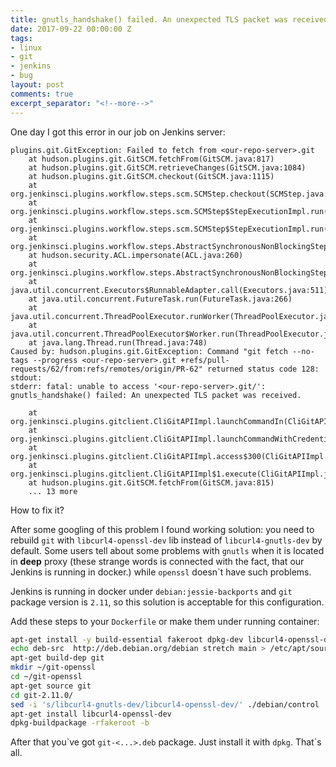 ```yaml
---
title: gnutls_handshake() failed. An unexpected TLS packet was received
date: 2017-09-22 00:00:00 Z
tags:
- linux
- git
- jenkins
- bug
layout: post
comments: true
excerpt_separator: "<!--more-->"
---
```


One day I got this error in our job on Jenkins server:

```
plugins.git.GitException: Failed to fetch from <our-repo-server>.git
	at hudson.plugins.git.GitSCM.fetchFrom(GitSCM.java:817)
	at hudson.plugins.git.GitSCM.retrieveChanges(GitSCM.java:1084)
	at hudson.plugins.git.GitSCM.checkout(GitSCM.java:1115)
	at org.jenkinsci.plugins.workflow.steps.scm.SCMStep.checkout(SCMStep.java:113)
	at org.jenkinsci.plugins.workflow.steps.scm.SCMStep$StepExecutionImpl.run(SCMStep.java:85)
	at org.jenkinsci.plugins.workflow.steps.scm.SCMStep$StepExecutionImpl.run(SCMStep.java:75)
	at org.jenkinsci.plugins.workflow.steps.AbstractSynchronousNonBlockingStepExecution$1$1.call(AbstractSynchronousNonBlockingStepExecution.java:47)
	at hudson.security.ACL.impersonate(ACL.java:260)
	at org.jenkinsci.plugins.workflow.steps.AbstractSynchronousNonBlockingStepExecution$1.run(AbstractSynchronousNonBlockingStepExecution.java:44)
	at java.util.concurrent.Executors$RunnableAdapter.call(Executors.java:511)
	at java.util.concurrent.FutureTask.run(FutureTask.java:266)
	at java.util.concurrent.ThreadPoolExecutor.runWorker(ThreadPoolExecutor.java:1149)
	at java.util.concurrent.ThreadPoolExecutor$Worker.run(ThreadPoolExecutor.java:624)
	at java.lang.Thread.run(Thread.java:748)
Caused by: hudson.plugins.git.GitException: Command "git fetch --no-tags --progress <our-repo-server>.git +refs/pull-requests/62/from:refs/remotes/origin/PR-62" returned status code 128:
stdout: 
stderr: fatal: unable to access '<our-repo-server>.git/': gnutls_handshake() failed: An unexpected TLS packet was received.

	at org.jenkinsci.plugins.gitclient.CliGitAPIImpl.launchCommandIn(CliGitAPIImpl.java:1924)
	at org.jenkinsci.plugins.gitclient.CliGitAPIImpl.launchCommandWithCredentials(CliGitAPIImpl.java:1643)
	at org.jenkinsci.plugins.gitclient.CliGitAPIImpl.access$300(CliGitAPIImpl.java:71)
	at org.jenkinsci.plugins.gitclient.CliGitAPIImpl$1.execute(CliGitAPIImpl.java:352)
	at hudson.plugins.git.GitSCM.fetchFrom(GitSCM.java:815)
	... 13 more
```

How to fix it?

<!--more-->

After some googling of this problem I found working solution: you need to rebuild `git` with `libcurl4-openssl-dev` lib instead of `libcurl4-gnutls-dev` by default. Some users tell about some problems with `gnutls` when it is located in **deep** proxy (these strange words is connected with the fact, that our Jenkins is running in docker.) while `openssl` doesn\`t have such problems.

Jenkins is running in docker under `debian:jessie-backports` and `git` package version is `2.11`, so this solution is acceptable for this configuration.

Add these steps to your `Dockerfile` or make them under running container:

```bash
apt-get install -y build-essential fakeroot dpkg-dev libcurl4-openssl-dev
echo deb-src  http://deb.debian.org/debian stretch main > /etc/apt/sources.list.d/sources.list
apt-get build-dep git
mkdir ~/git-openssl
cd ~/git-openssl
apt-get source git
cd git-2.11.0/
sed -i 's/libcurl4-gnutls-dev/libcurl4-openssl-dev/' ./debian/control
apt-get install libcurl4-openssl-dev
dpkg-buildpackage -rfakeroot -b
```

After that you\`ve got `git-<...>.deb` package. Just install it with `dpkg`. That\`s all.
